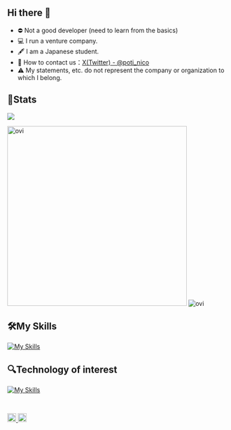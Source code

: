 ## Hi there 👋
- ⛔ Not a good developer (need to learn from the basics)
- 💻 I run a venture company.
- 🖋 I am a Japanese student.
- 📨 How to contact us：[X(Twitter) - @poti_nico](https://x.com/poti_nico)
- ⚠ My statements, etc. do not represent the company or organization to which I belong.

## 🧪Stats
![](http://github-profile-summary-cards.vercel.app/api/cards/profile-details?username=potinico&theme=tokyonight)</p>
<div align="left"> 
 <img src="https://github-readme-stats.vercel.app/api?username=potinico&show_icons=true&locale=en&theme=tokyonight" alt="ovi" width="410" />
 <img src="https://github-readme-stats.vercel.app/api/top-langs?username=potinico&show_icons=true&locale=en&layout=compact&theme=tokyonight" alt="ovi" />
</div>

## 🛠My Skills
[![My Skills](https://skillicons.dev/icons?i=php,cloudflare,unity,raspberrypi,fediverse&theme=dark)](https://skillicons.dev)

## 🔍Technology of interest
[![My Skills](https://skillicons.dev/icons?i=ts,js,py,react,express,emotion,aws,blender,unreal&theme=dark)](https://skillicons.dev)

<br>
<p align="left">
  <a href="https://github.com/potinico">
    <img height="20" src="https://komarev.com/ghpvc/?username=potinico" />
  </a>
  <a href="https://github.com/potinico">
    <img height="20" src="https://img.shields.io/github/followers/potinico?label=follow&logo=github&style=flat" />
  </a>
</p>
